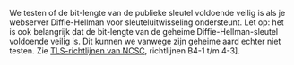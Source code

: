 We testen of de bit-lengte van de publieke sleutel voldoende veilig is als je webserver Diffie-Hellman voor sleuteluitwisseling ondersteunt. Let op: het is ook belangrijk dat de bit-lengte van de geheime Diffie-Hellman-sleutel voldoende veilig is. Dit kunnen we vanwege zijn geheime aard echter niet testen. Zie [TLS-richtlijnen van NCSC](https://www.ncsc.nl/actueel/whitepapers/ict-beveiligingsrichtlijnen-voor-transport-layer-security-tls.html), richtlijnen B4-1 t/m 4-3].
